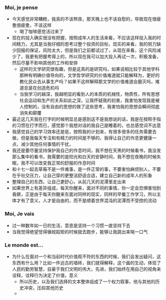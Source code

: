 ### Moi, je pense
- 今天感觉非常糟糕，我真的不该熬夜，那天晚上也不该自慰的，导致现在很疲惫很疲惫，不该这样
	- 喝了咖啡感觉活过来了
- 现在的投入确实很没有把握，按照成年人的生活来看，不应该这样投入我的时间精力，尤其是当我仔细的思考过整个投资的目标，现实的来看，我的努力缺少回报的保证，风险太大，但是我们之前都试过了，从现在来看，这个风险减少了，我更有把握考得上的，所以现在我可以加大投入再试一次，积极准备，然后尽量不影响其他的工作和安排
	- 这样的文学研究很有趣，但是这真的是研究吗，如果说相比较于其他学科那种有明确价值导向的，文学哲学研究的价值难道就只能解释为，更好的教化民众去从事生产吗？如果不这样解释那文学的价值难道会磨灭吗，难道总是在创造危机吗
	- 当我学习的越深，我越明显的看到人的本质的机械性，物质性，所有思想社会运动和生产的关系如此之深，让我怀疑我的初衷，我害怕发现我是被人控制的，没有自由的思想的做了这些思考，我害怕我的思想会瞬间彻底消失和颠覆
- 最近这几天我在打字的时候明显总是感到这不是我想说的话，我是在按照手指的习惯在打字而已，感觉那个我想对话的我自己是睡着的，也总感觉词不达意
- 我感觉自己的学习效率还是低，按照我的计划来，有很多很多的任务需要去做，但是我每天专注和有精力的时间是不够的，我得让自己的作息更健康一点，减少其他任何事情的干扰，
- 我还是要尽量坚持保护我自己的作息时间，我不想在天黑的时候看书，我没发那么集中的看书，我需要的是阳光和白天的安静时间，我不想在夜晚的时候失眠，我不可以改变我正常的舒服的作息时间
- 和十七一起去草莓不是一件难事，是一件正常的事，不要害怕麻烦别人，不要在乎社交压力，让自己穿的更整洁舒适合适，建立自己新的成年人的形象
- 整理自己的东西，让自己更舒心，从前几天的泥潭里走出来
- 如果世界上有差异组成，每天你醒来，面对不同的事情，你一定会恐惧害怕到昏厥，正是由于每天你醒来东面对同样的现实，同样的早餐工作学习，所以主体才有了意义，人才是自由的，而不是顺着世界混沌的泥潭而不受控的流动



### Moi, Je vais
- 过一种数年如一日的生活，意思是坚持一个习惯一直坚持下去
- 当我觉得绝望觉得循规蹈矩的时候就去跑步，能够让我跳出来喘一口气



### Le monde est...
- 为什么在面对一个和当前时代价值观不符的东西的时候，我们会发出疑问，这东西有什么用？比如一件远古的墙砖，我们就得解释，这个画的生动，体现了人民的勤劳智慧，自豪于我们文明的伟大，先进，我们始终在用自己的视角来诠释，诠释行为决定了价值，意义
	- 所以历史，以及我们选择的文本整体组成了一个权力叙事，他与其他的历史冲突，压抑其他历史
	- 